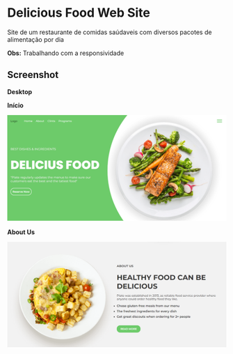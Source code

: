 # Delicious Food Web Site

 Site de um restaurante de comidas saúdaveis com diversos pacotes de alimentação por dia 

**Obs:** Trabalhando com a responsividade 



## Screenshot

**Desktop**

**Início**

<img src="screenshot/img1.png">



**About Us**

<img src="screenshot/img2.png">
